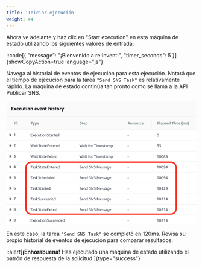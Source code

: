 ```yaml
---
title: 'Iniciar ejecución'
weight: 44
---
```


Ahora ve adelante y haz clic en "Start execution" en esta máquina de estado utilizando los siguientes valores de entrada:

::code[{ "message": "¡Bienvenido a re:Invent!", "timer_seconds": 5 }]{showCopyAction=true language="js"}

Navega al historial de eventos de ejecución para esta ejecución. Notará que el tiempo de ejecución para la tarea `"Send SNS Task"` es relativamente rápido. La máquina de estado continúa tan pronto como se llama a la API Publicar SNS.

![Module 2 Result](/static/img/module-2/results.png)

En este caso, la tarea `"Send SNS Task"` se completó en 120ms. Revisa su propio historial de eventos de ejecución para comparar resultados.

::alert[**¡Enhorabuena!** Has ejecutado una máquina de estado utilizando el patrón de respuesta de la solicitud.]{type="success"}
